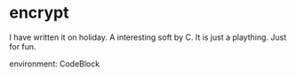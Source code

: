 # encrypt
I have written it on holiday.
A interesting soft by C.
It is just a plaything.
Just for fun.

environment: CodeBlock
